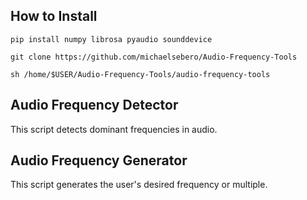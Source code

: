 ## How to Install
```
pip install numpy librosa pyaudio sounddevice

git clone https://github.com/michaelsebero/Audio-Frequency-Tools

sh /home/$USER/Audio-Frequency-Tools/audio-frequency-tools
```

## Audio Frequency Detector
This script detects dominant frequencies in audio. 

## Audio Frequency Generator
This script generates the user's desired frequency or multiple.


